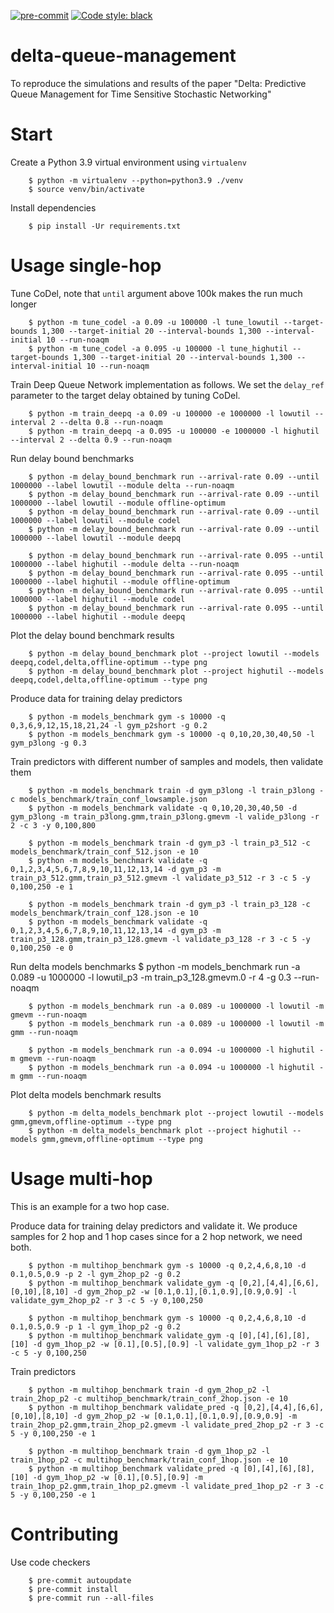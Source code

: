 [![pre-commit](https://img.shields.io/badge/pre--commit-enabled-brightgreen?logo=pre-commit&logoColor=white)](https://pre-commit.com/)
[![Code style: black](https://img.shields.io/badge/code%20style-black-000000.svg)](https://github.com/psf/black)


# delta-queue-management
To reproduce the simulations and results of the paper "Delta: Predictive Queue Management for Time Sensitive Stochastic Networking"

# Start

Create a Python 3.9 virtual environment using `virtualenv`

        $ python -m virtualenv --python=python3.9 ./venv
        $ source venv/bin/activate

Install dependencies

        $ pip install -Ur requirements.txt

# Usage single-hop

Tune CoDel, note that `until` argument above 100k makes the run much longer

        $ python -m tune_codel -a 0.09 -u 100000 -l tune_lowutil --target-bounds 1,300 --target-initial 20 --interval-bounds 1,300 --interval-initial 10 --run-noaqm
        $ python -m tune_codel -a 0.095 -u 100000 -l tune_highutil --target-bounds 1,300 --target-initial 20 --interval-bounds 1,300 --interval-initial 10 --run-noaqm

Train Deep Queue Network implementation as follows. We set the `delay_ref` parameter to the target delay obtained by tuning CoDel.

        $ python -m train_deepq -a 0.09 -u 100000 -e 1000000 -l lowutil --interval 2 --delta 0.8 --run-noaqm
        $ python -m train_deepq -a 0.095 -u 100000 -e 1000000 -l highutil --interval 2 --delta 0.9 --run-noaqm

Run delay bound benchmarks

        $ python -m delay_bound_benchmark run --arrival-rate 0.09 --until 1000000 --label lowutil --module delta --run-noaqm
        $ python -m delay_bound_benchmark run --arrival-rate 0.09 --until 1000000 --label lowutil --module offline-optimum
        $ python -m delay_bound_benchmark run --arrival-rate 0.09 --until 1000000 --label lowutil --module codel
        $ python -m delay_bound_benchmark run --arrival-rate 0.09 --until 1000000 --label lowutil --module deepq
        
        $ python -m delay_bound_benchmark run --arrival-rate 0.095 --until 1000000 --label highutil --module delta --run-noaqm
        $ python -m delay_bound_benchmark run --arrival-rate 0.095 --until 1000000 --label highutil --module offline-optimum
        $ python -m delay_bound_benchmark run --arrival-rate 0.095 --until 1000000 --label highutil --module codel
        $ python -m delay_bound_benchmark run --arrival-rate 0.095 --until 1000000 --label highutil --module deepq

Plot the delay bound benchmark results

        $ python -m delay_bound_benchmark plot --project lowutil --models deepq,codel,delta,offline-optimum --type png
        $ python -m delay_bound_benchmark plot --project highutil --models deepq,codel,delta,offline-optimum --type png

Produce data for training delay predictors

        $ python -m models_benchmark gym -s 10000 -q 0,3,6,9,12,15,18,21,24 -l gym_p2short -g 0.2
        $ python -m models_benchmark gym -s 10000 -q 0,10,20,30,40,50 -l gym_p3long -g 0.3

Train predictors with different number of samples and models, then validate them

        $ python -m models_benchmark train -d gym_p3long -l train_p3long -c models_benchmark/train_conf_lowsample.json
        $ python -m models_benchmark validate -q 0,10,20,30,40,50 -d gym_p3long -m train_p3long.gmm,train_p3long.gmevm -l valide_p3long -r 2 -c 3 -y 0,100,800

        $ python -m models_benchmark train -d gym_p3 -l train_p3_512 -c models_benchmark/train_conf_512.json -e 10
        $ python -m models_benchmark validate -q 0,1,2,3,4,5,6,7,8,9,10,11,12,13,14 -d gym_p3 -m train_p3_512.gmm,train_p3_512.gmevm -l validate_p3_512 -r 3 -c 5 -y 0,100,250 -e 1

        $ python -m models_benchmark train -d gym_p3 -l train_p3_128 -c models_benchmark/train_conf_128.json -e 10
        $ python -m models_benchmark validate -q 0,1,2,3,4,5,6,7,8,9,10,11,12,13,14 -d gym_p3 -m train_p3_128.gmm,train_p3_128.gmevm -l validate_p3_128 -r 3 -c 5 -y 0,100,250 -e 0

Run delta models benchmarks
        $ python -m models_benchmark run -a 0.089 -u 1000000 -l lowutil_p3 -m train_p3_128.gmevm.0 -r 4 -g 0.3 --run-noaqm


        $ python -m models_benchmark run -a 0.089 -u 1000000 -l lowutil -m gmevm --run-noaqm
        $ python -m models_benchmark run -a 0.089 -u 1000000 -l lowutil -m gmm --run-noaqm

        $ python -m models_benchmark run -a 0.094 -u 1000000 -l highutil -m gmevm --run-noaqm
        $ python -m models_benchmark run -a 0.094 -u 1000000 -l highutil -m gmm --run-noaqm

Plot delta models benchmark results

        $ python -m delta_models_benchmark plot --project lowutil --models gmm,gmevm,offline-optimum --type png
        $ python -m delta_models_benchmark plot --project highutil --models gmm,gmevm,offline-optimum --type png


# Usage multi-hop

This is an example for a two hop case. 

Produce data for training delay predictors and validate it. We produce samples for 2 hop and 1 hop cases since for a 2 hop network, we need both.

        $ python -m multihop_benchmark gym -s 10000 -q 0,2,4,6,8,10 -d 0.1,0.5,0.9 -p 2 -l gym_2hop_p2 -g 0.2
        $ python -m multihop_benchmark validate_gym -q [0,2],[4,4],[6,6],[0,10],[8,10] -d gym_2hop_p2 -w [0.1,0.1],[0.1,0.9],[0.9,0.9] -l validate_gym_2hop_p2 -r 3 -c 5 -y 0,100,250

        $ python -m multihop_benchmark gym -s 10000 -q 0,2,4,6,8,10 -d 0.1,0.5,0.9 -p 1 -l gym_1hop_p2 -g 0.2
        $ python -m multihop_benchmark validate_gym -q [0],[4],[6],[8],[10] -d gym_1hop_p2 -w [0.1],[0.5],[0.9] -l validate_gym_1hop_p2 -r 3 -c 5 -y 0,100,250

Train predictors

        $ python -m multihop_benchmark train -d gym_2hop_p2 -l train_2hop_p2 -c multihop_benchmark/train_conf_2hop.json -e 10
        $ python -m multihop_benchmark validate_pred -q [0,2],[4,4],[6,6],[0,10],[8,10] -d gym_2hop_p2 -w [0.1,0.1],[0.1,0.9],[0.9,0.9] -m train_2hop_p2.gmm,train_2hop_p2.gmevm -l validate_pred_2hop_p2 -r 3 -c 5 -y 0,100,250 -e 1

        $ python -m multihop_benchmark train -d gym_1hop_p2 -l train_1hop_p2 -c multihop_benchmark/train_conf_1hop.json -e 10
        $ python -m multihop_benchmark validate_pred -q [0],[4],[6],[8],[10] -d gym_1hop_p2 -w [0.1],[0.5],[0.9] -m train_1hop_p2.gmm,train_1hop_p2.gmevm -l validate_pred_1hop_p2 -r 3 -c 5 -y 0,100,250 -e 1

        
# Contributing

Use code checkers

        $ pre-commit autoupdate
        $ pre-commit install
        $ pre-commit run --all-files

